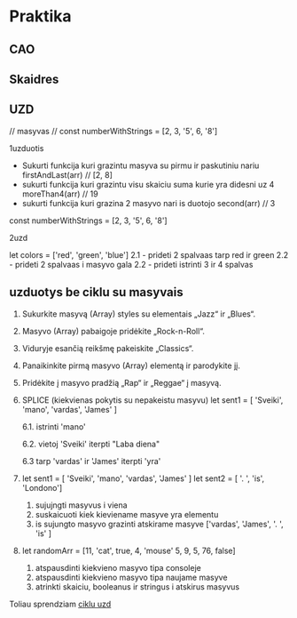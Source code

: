 # Praktika

## CAO

## Skaidres

## UZD

// masyvas
// const numberWithStrings = [2, 3, '5', 6, '8']

1uzduotis

- Sukurti funkcija kuri grazintu masyva su pirmu ir paskutiniu nariu
  firstAndLast(arr) // [2, 8]
- sukurti funkcija kuri grazintu visu skaiciu suma kurie yra didesni uz 4
  moreThan4(arr) // 19
- sukurti funkcija kuri grazina 2 masyvo nari is duotojo
  second(arr) // 3

const numberWithStrings = [2, 3, '5', 6, '8']

2uzd

let colors = ['red', 'green', 'blue']
2.1 - prideti 2 spalvaas tarp red ir green
2.2 - prideti 2 spalvaas i masyvo gala
2.2 - prideti istrinti 3 ir 4 spalvas

## uzduotys be ciklu su masyvais

1. Sukurkite masyvą (Array) styles su elementais „Jazz“ ir „Blues“.
2. Masyvo (Array) pabaigoje pridėkite „Rock-n-Roll“.
3. Viduryje esančią reikšmę pakeiskite „Classics“.
4. Panaikinkite pirmą masyvo (Array) elementą ir parodykite jį.
5. Pridėkite į masyvo pradžią „Rap“ ir „Reggae“ į masyvą.

6. SPLICE (kiekvienas pokytis su nepakeistu masyvu)
   let sent1 = [ 'Sveiki', 'mano', 'vardas', 'James' ]

   6.1. istrinti 'mano'

   6.2. vietoj 'Sveiki' iterpti "Laba diena"

   6.3 tarp 'vardas' ir 'James' iterpti 'yra'

7. let sent1 = [ 'Sveiki', 'mano', 'vardas', 'James' ]
   let sent2 = [ '. ', 'is', 'Londono']

   1. sujujngti masyvus i viena
   2. suskaicuoti kiek kieviename masyve yra elementu
   3. is sujungto masyvo grazinti atskirame masyve ['vardas', 'James', '. ', 'is' ]

8. let randomArr = [11, 'cat', true, 4, 'mouse' 5, 9, 5, 76, false]

   1. atspausdinti kiekvieno masyvo tipa consoleje
   2. atspausdinti kiekvieno masyvo tipa naujame masyve
   3. atrinkti skaiciu, booleanus ir stringus i atskirus masyvus

Toliau sprendziam [ciklu uzd](ciklai-masyvai-uzd.md)
